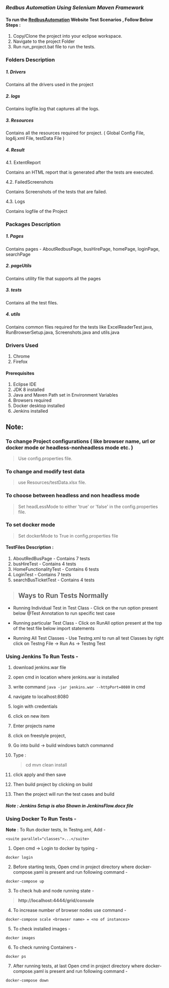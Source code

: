 ### _Redbus Automation Using Selenium Maven Framework_
#### To run the [RedbusAutomation](https://www.redbus.in/) Website Test Scenarios , Follow Below Steps :

1. Copy/Clone the project into your eclipse workspace.
2. Navigate to the project Folder
3. Run run_project.bat file to run the tests.


### Folders Description
##### 1. Drivers
Contains all the drivers used in the project
##### 2. logs
Contains logfile.log that captures all the logs.
##### 3. Resources
Contains all the resources required for project. ( Global Config File, log4j.xml File, testData File )
##### 4. Result
4.1. ExtentReport

Contains an HTML report that is generated after the tests are executed.

4.2. FailedScreenshots

Contains Screenshots of the tests that are failed.

4.3. Logs

Contains logfile of the Project

### Packages Description
##### 1. Pages
Contains pages - AboutRedbusPage, busHirePage, homePage, loginPage, searchPage
##### 2. pageUtils
Contains utility file that supports all the pages
##### 3. tests
Contains all the test files.
#####  4. utils
Contains common files required for the tests like ExcelReaderTest.java, RunBrowserSetup.java,  Screenshots.java and utils.java

### Drivers Used
1. Chrome
2. Firefox

#### Prerequisites
1. Eclipse IDE
2. JDK 8 installed
3. Java and Maven Path set in Environment Variables
3. Browsers required 
4. Docker desktop installed 
5. Jenkins installed

## Note:
### To change Project configurations ( like browser name, url or docker mode or headless-nonheadless mode etc. )
>  Use config.properties file.

### To change and modify test data 
>use Resources/testData.xlsx file.

### To choose between headless and non headless mode
>Set headLessMode to either 'true' or 'false' in the config.properties file.
 
### To set docker mode
>Set dockerMode to True in config.properties file


#### TestFiles Description :
1. AboutRedBusPage - Contains 7  tests
2. busHireTest - Contains 4  tests
3. HomeFunctionalityTest - Contains 6  tests
4. LoginTest - Contains 7  tests
5. searchBusTicketTest - Contains 4  tests

> ## Ways to Run Tests Normally

- Running Individual Test in Test Class - Click on the run option present below @Test Annotation to run specific test case

- Running particular Test Class - Click on RunAll option present at the top of the test file below import statements

- Running All Test Classes - Use Testng.xml to run all test Classes by right click on Testng File -> Run As -> Testng Test

### Using Jenkins To Run Tests - 
1. download jenkins.war file
2. open cmd in location where jenkins.war is installed 
3. write command `java -jar jenkins.war --httpPort=8080` in cmd 
4. navigate to localhost:8080
5. login with credentials
6. click on new item
7. Enter projects name
8. click on freestyle project, 
9. Go into build -> build windows batch commannd
10. Type :

	> cd <project path>
	> mvn clean install 
	
11. click apply and then save
12. Then build project by clicking on build
13. Then the project will run the test cases and build

##### Note : Jenkins Setup is also Shown in JenkinsFlow.docx file



### Using Docker To Run Tests - 


**Note** : To Run docker tests, In Testng.xml, Add - 
 
```
<suite parallel="classes">...</suite>
```
 
1. Open cmd -> Login to docker by typing -

`docker login`

2. Before starting tests, Open cmd in project directory where docker-compose.yaml is present and run following command - 

`docker-compose up`

3. To check hub and node running state -

> **http://localhost:4444/grid/console**
 
4. To increase number of browser nodes use command -

`docker-compose scale <browser name> = <no of instances>`

5. To check installed images - 

`docker images`

6. To check running Containers -

`docker ps`

7.  After running tests, at last Open cmd in project directory where docker-compose.yaml is present and run following command - 

`docker-compose down`






